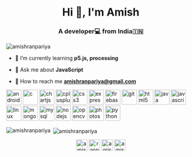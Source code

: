 

<!--
**AmishRanpariya/AmishRanpariya** is a ✨ _special_ ✨ repository because its `README.md` (this file) appears on your GitHub profile.

Here are some ideas to get you started:

- 🔭 I’m currently working on ...
- 🌱 I’m currently learning ...
- 👯 I’m looking to collaborate on ...
- 🤔 I’m looking for help with ...
- 💬 Ask me about ...
- 📫 How to reach me: ...
- 😄 Pronouns: ...
- ⚡ Fun fact: ...
-->
<h1 align="center">Hi 👋, I'm Amish</h1>
<h3 align="center">A developer💻 from India🇮🇳</h3>

<p align="left"> <img src="https://komarev.com/ghpvc/?username=amishranpariya" alt="amishranpariya" /> </p>

- 🌱 I’m currently learning **p5.js, processing**

- 💬 Ask me about **JavaScript**

- 📧 How to reach me **amishranpariya@gmail.com**

<p align="left"><img src="https://devicons.github.io/devicon/devicon.git/icons/android/android-original-wordmark.svg" alt="android" width="40" height="40"/> <img src="https://devicons.github.io/devicon/devicon.git/icons/c/c-original.svg" alt="c" width="40" height="40"/> <img src="https://www.chartjs.org/media/logo-title.svg" alt="chartjs" width="40" height="40"/> <img src="https://devicons.github.io/devicon/devicon.git/icons/cplusplus/cplusplus-original.svg" alt="cplusplus" width="40" height="40"/> <img src="https://devicons.github.io/devicon/devicon.git/icons/css3/css3-original-wordmark.svg" alt="css3" width="40" height="40"/> <img src="https://devicons.github.io/devicon/devicon.git/icons/express/express-original-wordmark.svg" alt="express" width="40" height="40"/> <img src="https://www.vectorlogo.zone/logos/firebase/firebase-icon.svg" alt="firebase" width="40" height="40"/> <img src="https://www.vectorlogo.zone/logos/git-scm/git-scm-icon.svg" alt="git" width="40" height="40"/> <img src="https://devicons.github.io/devicon/devicon.git/icons/html5/html5-original-wordmark.svg" alt="html5" width="40" height="40"/> <img src="https://devicons.github.io/devicon/devicon.git/icons/java/java-original-wordmark.svg" alt="java" width="40" height="40"/> <img src="https://devicons.github.io/devicon/devicon.git/icons/javascript/javascript-original.svg" alt="javascript" width="40" height="40"/> <img src="https://devicons.github.io/devicon/devicon.git/icons/linux/linux-original.svg" alt="linux" width="40" height="40"/> <img src="https://devicons.github.io/devicon/devicon.git/icons/mongodb/mongodb-original-wordmark.svg" alt="mongodb" width="40" height="40"/> <img src="https://devicons.github.io/devicon/devicon.git/icons/mysql/mysql-original-wordmark.svg" alt="mysql" width="40" height="40"/> <img src="https://devicons.github.io/devicon/devicon.git/icons/nodejs/nodejs-original-wordmark.svg" alt="nodejs" width="40" height="40"/> <img src="https://www.vectorlogo.zone/logos/opencv/opencv-icon.svg" alt="opencv" width="40" height="40"/> <img src="https://devicons.github.io/devicon/devicon.git/icons/photoshop/photoshop-plain.svg" alt="photoshop" width="40" height="40"/> <img src="https://devicons.github.io/devicon/devicon.git/icons/python/python-original.svg" alt="python" width="40" height="40"/></p><p><img align="left" src="https://github-readme-stats.vercel.app/api/top-langs/?username=amishranpariya&layout=compact&hide=html" alt="amishranpariya" /></p>

<p>&nbsp;<img align="center" src="https://github-readme-stats.vercel.app/api?username=amishranpariya&show_icons=true" alt="amishranpariya" /></p>

<p align="center">
<a href="https://twitter.com/amish_ranpariya" target="blank"><img align="center" src="https://cdn.jsdelivr.net/npm/simple-icons@3.0.1/icons/twitter.svg" alt="amish_ranpariya" height="30" width="30" /></a>
<a href="https://fb.com/ranpariya.amish" target="blank"><img align="center" src="https://cdn.jsdelivr.net/npm/simple-icons@3.0.1/icons/facebook.svg" alt="ranpariya.amish" height="30" width="30" /></a>
<a href="https://instagram.com/amish_ranpariya" target="blank"><img align="center" src="https://cdn.jsdelivr.net/npm/simple-icons@3.0.1/icons/instagram.svg" alt="amish_ranpariya" height="30" width="30" /></a>
<a href="https://www.youtube.com/c/amish ranpariya" target="blank"><img align="center" src="https://cdn.jsdelivr.net/npm/simple-icons@3.0.1/icons/youtube.svg" alt="amish ranpariya" height="30" width="30" /></a>
</p>
